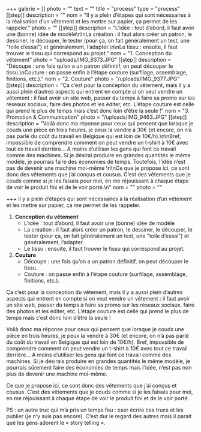 +++
galerie = []
photo = ""
text = ""
title = "process"
type = "process"
[[step]]
description = ""
nom = "Il y a plein d’étapes qui sont nécessaires à la réalisation d’un vêtement et les mettre sur papier, ça permet de les rappeler."
photo = ""
[[step]]
description = "L’idée : tout d’abord, il faut avoir une (bonne) idée de modèle\n\nLa création : il faut alors créer un patron, le dessiner, le découper, le tester (pour ça, on fait généralement un test, une \"toile d’essai\") et généralement, l’adapter.\n\nLe tissu : ensuite, il faut trouver le tissu qui correspond au projet."
nom = "1. Conception du vêtement"
photo = "uploads/IMG_9373.JPG"
[[step]]
description = "Découpe : une fois qu’on a un patron définitif, on peut découper le tissu.\nCouture : on passe enfin à l’étape couture (surfilage, assemblage, finitions, etc.)."
nom = "2. Couture"
photo = "/uploads/IMG_9377.JPG"
[[step]]
description = "Ça c’est pour la conception du vêtement, mais il y a aussi plein d’autres aspects qui entrent en compte si on veut vendre un vêtement : il faut avoir un site web, passer du temps à faire sa promo sur les réseaux sociaux, faire des photos et les éditer, etc. L’étape couture est celle qui prend le plus de temps mais c’est donc loin d’être la seule !"
nom = "3. Promotion & Communication"
photo = "/uploads/IMG_9463.JPG"
[[step]]
description = "Voilà donc ma réponse pour ceux qui pensent que lorsque je couds une pièce en trois heures, je peux la vendre à 30€ (et encore, on n’a pas parlé du coût du travail en Belgique qui est loin de 10€/h).\n\nBref, impossible de comprendre comment on peut vendre un t-shirt à 10€ avec tout ce travail derrière… A moins d’utiliser les gens qui font ce travail comme des machines. Si je désirai produire en grandes quantités le même modèle, je pourrais faire des économies de temps. Toutefois, l’idée n’est pas de devenir une machine moi-même \n\nCe que je propose ici, ce sont donc des vêtements que j’ai conçus et cousus. C’est des vêtements que je couds comme si je les faisais pour moi, en me réjouissant à chaque étape de voir le produit fini et de le voir porté.\n"
nom = ""
photo = ""

+++
Il y a plein d’étapes qui sont nécessaires à la réalisation d’un vêtement et les mettre sur papier, ça me permet de les rappeler.

1. **Conception du vêtement**
   * L’idée : tout d’abord, il faut avoir une (bonne) idée de modèle
   * La création : il faut alors créer un patron, le dessiner, le découper, le tester (pour ça, on fait généralement un test, une "toile d’essai") et généralement, l’adapter.
   * Le tissu : ensuite, il faut trouver le tissu qui correspond au projet.
2. **Couture**
   * Découpe : une fois qu’on a un patron définitif, on peut découper le tissu.
   * Couture : on passe enfin à l’étape couture (surfilage, assemblage, finitions, etc.).

Ça c’est pour la conception du vêtement, mais il y a aussi plein d’autres aspects qui entrent en compte si on veut vendre un vêtement : il faut avoir un site web, passer du temps à faire sa promo sur les réseaux sociaux, faire des photos et les éditer, etc. L’étape couture est celle qui prend le plus de temps mais c’est donc loin d’être la seule !

Voilà donc ma réponse pour ceux qui pensent que lorsque je couds une pièce en trois heures, je peux la vendre à 30€ (et encore, on n’a pas parlé du coût du travail en Belgique qui est loin de 10€/h). Bref, impossible de comprendre comment on peut vendre un t-shirt à 10€ avec tout ce travail derrière... A moins d’utiliser les gens qui font ce travail comme des machines. Si je désirais produire en grandes quantités le même modèle, je pourrais sûrement faire des économies de temps mais l'idée, n’est pas non plus de devenir une machine moi-même.

Ce que je propose ici, ce sont donc des vêtements que j’ai conçus et cousus. C’est des vêtements que je couds comme si je les faisais pour moi, en me réjouissant à chaque étape de voir le produit fini et de le voir porté.

PS : un autre truc qui m’a pris un temps fou : oser écrire ces trucs et les publier (je n’y suis pas encore). C’est dur le regard des autres mais il parait que les gens adorent le « story telling ».